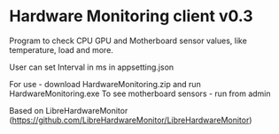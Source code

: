# Hardware Monitoring client v0.3
Program to check CPU GPU and Motherboard sensor values, like temperature, load and more.

User can set Interval in ms in appsetting.json

For use - download HardwareMonitoring.zip and run HardwareMonitoring.exe
To see motherboard sensors - run from admin

Based on LibreHardwareMonitor (https://github.com/LibreHardwareMonitor/LibreHardwareMonitor)
